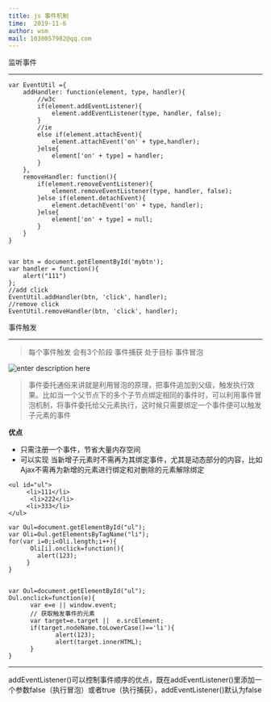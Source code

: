```yaml
---
title: js 事件机制
time:  2019-11-6
author: wsm
mail: 1030057982@qq.com
---
```


监听事件
****
```
var EventUtil ={
    addHandler: function(element, type, handler){
        //w3c
        if(element.addEventListener){
            element.addEventListener(type, handler, false);
        }
        //ie
        else if(element.attachEvent){
            element.attachEvent('on' + type,handler);
        }else{
            element['on' + type] = handler;
        }
    },
    removeHandler: function(){
        if(element.removeEventListener){
            element.removeEventListener(type, handler, false);
        }else if(element.detachEvent){
            element.detachEvent('on' + type, handler);
        }else{
            element['on' + type] = null;
        }
    }
}


var btn = document.getElementById('mybtn');
var handler = function(){
    alert("111")
};
//add click
EventUtil.addHandler(btn, 'click', handler);
//remove click
EventUtil.removeHandler(btn, 'click', handler);
```

事件触发
****
> 每个事件触发 会有3个阶段 事件捕获 处于目标 事件冒泡


![enter description here](https://img.wsmpage.cn/learning/2019-11-6/1573004577420.png)



> 事件委托通俗来讲就是利用冒泡的原理，把事件追加到父级，触发执行效果。比如当一个父节点下的多个子节点绑定相同的事件时，可以利用事件冒泡机制，将事件委托给父元素执行，这时候只需要绑定一个事件便可以触发子元素的事件

**优点**
* 只需注册一个事件，节省大量内存空间
* 可以实现 当新增子元素时不需再为其绑定事件，尤其是动态部分的内容，比如Ajax不需再为新增的元素进行绑定和对删除的元素解除绑定

```
<ul id="ul">
     <li>111</li>
      <li>222</li>
     <li>333</li>
</ul>
```


```
var Oul=document.getElementById("ul");
var Oli=Oul.getElementsByTagName("li");
for(var i=0;i<Oli.length;i++){
      Oli[i].onclick=function(){
        alert(123);
     }
}


var Oul=document.getElementById("ul");
Oul.onclick=function(e){
      var e=e || window.event;
	  // 获取触发事件的元素
      var target=e.target ||  e.srcElement;
      if(target.nodeName.toLowerCase()=='li'){
             alert(123);
             alert(target.innerHTML);
      }
} 
```

****
addEventListener()可以控制事件顺序的优点，既在addEventListener()里添加一个参数false（执行冒泡）或者true（执行捕获），addEventListener()默认为false
